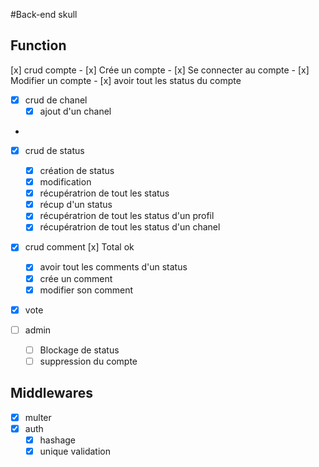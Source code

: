 #Back-end skull

## Function
[x] crud compte
    - [x] Crée un compte 
    - [x] Se connecter au compte
    - [x] Modifier un compte
    - [x] avoir tout les status du compte

- [x] crud de chanel
    - [x] ajout d'un chanel
- 
- [x] crud de status
    - [x] création de status
    - [x] modification
    - [x] récupératrion de tout les status 
    - [x] récup d'un status
    - [x] récupératrion de tout les status d'un profil
    - [x] récupératrion de tout les status d'un chanel

- [x] crud comment [x] Total ok 
    - [x] avoir tout les comments d'un status
    - [x] crée un comment
    - [x] modifier son comment  

- [x] vote 

- [ ] admin
    - [ ] Blockage de status
    - [ ] suppression du compte

## Middlewares

- [x] multer 
- [x] auth
    - [x] hashage
    - [x] unique validation
